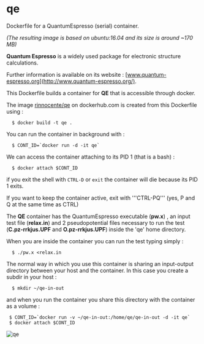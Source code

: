 # qe
Dockerfile for a QuantumEspresso (serial) container.

*(The resulting image is based on ubuntu:16.04 and its size is around ~170 MB)*

**Quantum Espresso** is a widely used package for electronic structure calculations.

Further information is  available on its website : [www.quantum-espresso.org](http://www.quantum-espresso.org/).

This Dockerfile builds a container for **QE** that is accessible through docker.

The image [rinnocente/qe](https://hub.docker.com/r/rinnocente/qe/) on dockerhub.com is created from this Dockerfile using :
```
  $ docker build -t qe .
```
You can run the container in background  with :
```
  $ CONT_ID=`docker run -d -it qe`
```
We can access the container attaching to its PID 1 (that is a bash) :
```
  $ docker attach $CONT_ID
```
if you exit the shell with ```CTRL-D``` or ```exit```  the container will die because its PID 1 exits.

If you want to keep the container active, exit with '''CTRL-PQ''' (yes, P and Q at the same time as CTRL)

The **QE** container has the QuantumEspresso executable (**pw.x**) , an input test file (**relax.in**)
and 2 pseudopotential files necessary to run the test (**C.pz-rrkjus.UPF** and **O.pz-rrkjus.UPF**) inside
the 'qe' home directory.

When you are inside the container you can run the test typing simply :
```
  $ ./pw.x <relax.in
```

The normal way in which you use this container is sharing an input-output directory between your host 
and the container. In this case you create a subdir in your host :
```
  $ mkdir ~/qe-in-out
```
and when you run the container you share this directory  with the container as a volume :
```
 $ CONT_ID=`docker run -v ~/qe-in-out:/home/qe/qe-in-out -d -it qe`
 $ docker attach $CONT_ID
```

![qe](http://www.quantum-espresso.org/wp-content/uploads/2011/12/Quantum_espresso_logo.jpg)


